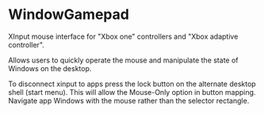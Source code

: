 # WindowGamepad
XInput mouse interface for "Xbox one" controllers and "Xbox adaptive controller".

Allows users to quickly operate the mouse and manipulate the state of Windows on the desktop.

To disconnect xinput to apps press the lock button on the alternate desktop shell (start menu).  This will allow the Mouse-Only option in button mapping.  Navigate app Windows with the mouse rather than the selector rectangle.
